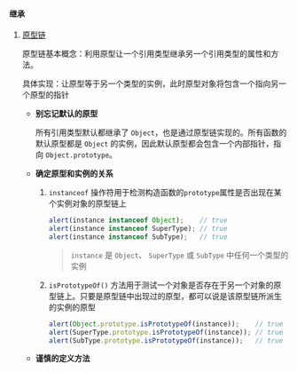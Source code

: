 #### 继承

1. [原型链](https://github.com/YihooZero/javascript-summary/blob/main/objectOriented/03inheritance/01PrototypeChaining.js)

   原型链基本概念：利用原型让一个引用类型继承另一个引用类型的属性和方法。

   具体实现：让原型等于另一个类型的实例，此时原型对象将包含一个指向另一个原型的指针

   - **别忘记默认的原型**

     所有引用类型默认都继承了 `Object`，也是通过原型链实现的。所有函数的默认原型都是 `Object` 的实例，因此默认原型都会包含一个内部指针，指向 `Object.prototype`。

   - **确定原型和实例的关系**

     1. `instanceof` 操作符用于检测构造函数的`prototype`属性是否出现在某个实例对象的原型链上

        ```javascript
        alert(instance instanceof Object);    // true
        alert(instance instanceof SuperType); // true
        alert(instance instanceof SubType);   // true
        ```

        > `instance` 是 `Object`、 `SuperType` 或 `SubType` 中任何一个类型的实例  

     2. `isPrototypeOf()` 方法用于测试一个对象是否存在于另一个对象的原型链上。只要是原型链中出现过的原型，都可以说是该原型链所派生的实例的原型

        ```javascript
        alert(Object.prototype.isPrototypeOf(instance));    // true
        alert(SuperType.prototype.isPrototypeOf(instance)); // true
        alert(SubType.prototype.isPrototypeOf(instance));   // true
        ```

   - **谨慎的定义方法**

     